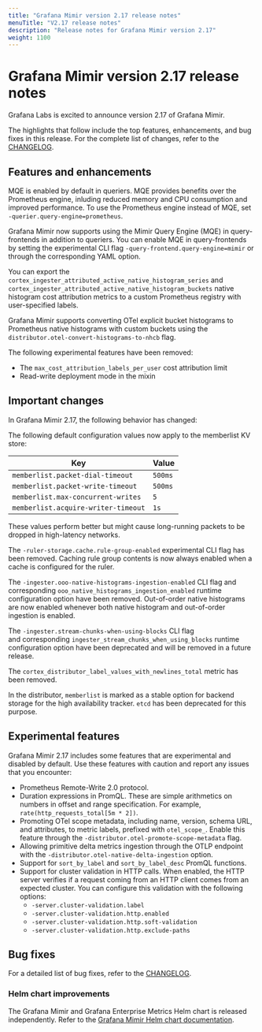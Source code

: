 ```yaml
---
title: "Grafana Mimir version 2.17 release notes"
menuTitle: "V2.17 release notes"
description: "Release notes for Grafana Mimir version 2.17"
weight: 1100
---
```


# Grafana Mimir version 2.17 release notes

<!-- vale Grafana.GoogleWill = NO -->
<!-- vale Grafana.Timeless = NO -->
<!-- Release notes are often future focused -->

Grafana Labs is excited to announce version 2.17 of Grafana Mimir.

The highlights that follow include the top features, enhancements, and bug fixes in this release.
For the complete list of changes, refer to the [CHANGELOG](https://github.com/grafana/mimir/blob/main/CHANGELOG.md).

## Features and enhancements

MQE is enabled by default in queriers. MQE provides benefits over the Prometheus engine, inluding reduced memory and CPU consumption and improved performance. To use the Prometheus engine instead of MQE, set `-querier.query-engine=prometheus`.

Grafana Mimir now supports using the Mimir Query Engine (MQE) in query-frontends in addition to queriers. You can enable MQE in query-frontends by setting the experimental CLI flag `-query-frontend.query-engine=mimir` or through the corresponding YAML option.

You can export the `cortex_ingester_attributed_active_native_histogram_series` and `cortex_ingester_attributed_active_native_histogram_buckets` native histogram cost attribution metrics to a custom Prometheus registry with user-specified labels.

Grafana Mimir supports converting OTel explicit bucket histograms to Prometheus native histograms with custom buckets using the `distributor.otel-convert-histograms-to-nhcb` flag.

The following experimental features have been removed:

- The `max_cost_attribution_labels_per_user` cost attribution limit
- Read-write deployment mode in the mixin

## Important changes

In Grafana Mimir 2.17, the following behavior has changed:

The following default configuration values now apply to the memberlist KV store:

| Key                                 | Value   |
| ----------------------------------- | ------- |
| `memberlist.packet-dial-timeout`    | `500ms` |
| `memberlist.packet-write-timeout`   | `500ms` |
| `memberlist.max-concurrent-writes`  | `5`     |
| `memberlist.acquire-writer-timeout` | `1s`    |

These values perform better but might cause long-running packets to be dropped in high-latency networks.

The `-ruler-storage.cache.rule-group-enabled` experimental CLI flag has been removed. Caching rule group contents is now always enabled when a cache is configured for the ruler.

The `-ingester.ooo-native-histograms-ingestion-enabled` CLI flag and corresponding `ooo_native_histograms_ingestion_enabled` runtime configuration option have been removed. Out-of-order native histograms are now enabled whenever both native histogram and out-of-order ingestion is enabled.

The `-ingester.stream-chunks-when-using-blocks` CLI flag and corresponding `ingester_stream_chunks_when_using_blocks` runtime configuration option have been deprecated and will be removed in a future release.

The `cortex_distributor_label_values_with_newlines_total` metric has been removed.

In the distributor, `memberlist` is marked as a stable option for backend storage for the high availability tracker. `etcd` has been deprecated for this purpose.

## Experimental features

Grafana Mimir 2.17 includes some features that are experimental and disabled by default.
Use these features with caution and report any issues that you encounter:

- Prometheus Remote-Write 2.0 protocol.
- Duration expressions in PromQL. These are simple arithmetics on numbers in offset and range specification. For example, `rate(http_requests_total[5m * 2])`.
- Promoting OTel scope metadata, including name, version, schema URL, and attributes, to metric labels, prefixed with `otel_scope_`. Enable this feature through the `-distributor.otel-promote-scope-metadata` flag.
- Allowing primitive delta metrics ingestion through the OTLP endpoint with the `-distributor.otel-native-delta-ingestion` option.
- Support for `sort_by_label` and `sort_by_label_desc` PromQL functions.
- Support for cluster validation in HTTP calls. When enabled, the HTTP server verifies if a request coming from an HTTP client comes from an expected cluster. You can configure this validation with the following options:
  - `-server.cluster-validation.label`
  - `-server.cluster-validation.http.enabled`
  - `-server.cluster-validation.http.soft-validation`
  - `-server.cluster-validation.http.exclude-paths`

## Bug fixes

For a detailed list of bug fixes, refer to the [CHANGELOG](https://github.com/grafana/mimir/blob/main/CHANGELOG.md).

### Helm chart improvements

The Grafana Mimir and Grafana Enterprise Metrics Helm chart is released independently.
Refer to the [Grafana Mimir Helm chart documentation](/docs/helm-charts/mimir-distributed/latest/).
